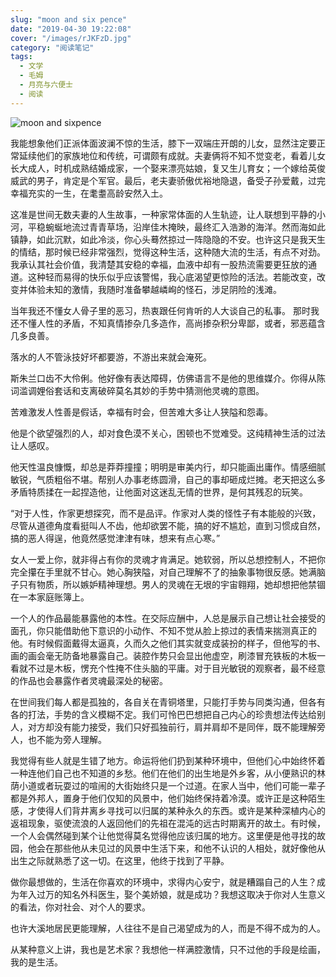 ```yaml
---
slug: "moon and six pence"
date: "2019-04-30 19:22:08"
cover: "/images/rJKFzD.jpg"
category: "阅读笔记"
tags:
  - 文学
  - 毛姆
  - 月亮与六便士
  - 阅读
---
```


![moon and sixpence](/images/rJKFzD.jpg)

我能想象他们正派体面波澜不惊的生活，膝下一双端庄开朗的儿女，显然注定要正常延续他们的家族地位和传统，可谓颇有成就。夫妻俩将不知不觉变老，看着儿女长大成人，时机成熟结婚成家，一个娶来漂亮姑娘，复又生儿育女；一个嫁给英俊威武的男子，肯定是个军官。最后，老夫妻骄傲优裕地隐退，备受子孙爱戴，过完幸福充实的一生，在耄耋高龄安然入土。

这准是世间无数夫妻的人生故事，一种家常体面的人生轨迹，让人联想到平静的小河，平稳蜿蜒地流过青青草场，沿岸佳木掩映，最终汇入浩渺的海洋。然而海如此镇静，如此沉默，如此冷淡，你心头蓦然掠过一阵隐隐的不安。也许这只是我天生的情结，那时候已经非常强烈，觉得这种生活，这种随大流的生活，有点不对劲。我承认其社会价值，我清楚其安稳的幸福，血液中却有一股热流需要更狂放的通道。这种轻而易得的快乐似乎应该警惕，我心底渴望更惊险的活法。若能改变，改变并体验未知的激情，我随时准备攀越嶙峋的怪石，涉足阴险的浅滩。

当年我还不懂女人骨子里的恶习，热衷跟任何肯听的人大谈自己的私事。
那时我还不懂人性的矛盾，不知真情掺杂几多造作，高尚掺杂积分卑鄙，或者，邪恶蕴含几多良善。

落水的人不管泳技好坏都要游，不游出来就会淹死。

斯朱兰口齿不大伶俐。他好像有表达障碍，仿佛语言不是他的思维媒介。你得从陈词滥调娌俗套话和支离破碎莫名其妙的手势中猜测他灵魂的意图。

苦难激发人性善是假话，幸福有时会，但苦难大多让人狭隘和怨毒。

他是个欲望强烈的人，却对食色漠不关心，困顿也不觉难受。这纯精神生活的过法让人感叹。

他天性温良慷慨，却总是莽莽撞撞；明明是审美内行，却只能画出庸作。情感细腻敏锐，气质粗俗不堪。帮别人办事老练圆滑，自己的事却砸成烂摊。老天把这么多矛盾特质揉在一起捏造他，让他面对这迷乱无情的世界，是何其残忍的玩笑。

“对于人性，作家更想探究，而不是品评。作家对人类的怪性子有本能般的兴致，尽管从道德角度看挺叫人不齿，他却欲罢不能，搞的好不尴尬，直到习惯成自然，搞的恶人得逞，他竟然感觉津津有味，想来有点心寒。”

女人一爱上你，就非得占有你的灵魂才肯满足。她软弱，所以总想控制人，不把你完全攥在手里就不甘心。她心胸狭隘，对自己理解不了的抽象事物很反感。她满脑子只有物质，所以嫉妒精神理想。男人的灵魂在无垠的宇宙翱翔，她却想把他禁锢在一本家庭账簿上。

一个人的作品最能暴露他的本性。在交际应酬中，人总是展示自己想让社会接受的面孔，你只能借助他下意识的小动作、不知不觉从脸上掠过的表情来揣测真正的他。有时候假面戴得太逼真，久而久之他们其实就变成装扮的样子，但他写的书、画的画会毫无防备地暴露自己。装腔作势只会显出他虚空，刷漆冒充铁板的木板一看就不过是木板，愣充个性掩不住头脑的平庸。对于目光敏锐的观察者，最不经意的作品也会暴露作者灵魂最深处的秘密。

在世间我们每人都是孤独的，各自关在青铜塔里，只能打手势与同类沟通，但各有各的打法，手势的含义模糊不定。我们可怜巴巴想把自己内心的珍贵想法传达给别人，对方却没有能力接受，我们只好孤独前行，肩并肩却不是同伴，既不能理解旁人，也不能为旁人理解。

我觉得有些人就是生错了地方。命运将他们扔到某种环境中，但他们心中始终怀着一种连他们自己也不知道的乡愁。他们在他们的出生地是外乡客，从小便熟识的林荫小道或者玩耍过的喧闹的大街始终只是一个过道。在家人当中，他们可能一辈子都是外邦人，置身于他们仅知的风景中，他们始终保持着冷漠。或许正是这种陌生感，才使得人们背井离乡寻找可以归属的某种永久的东西。或许是某种深植内心的返祖现象，驱使流浪的人返回他们的先祖在混沌的远古时期离开的故土。有时候，一个人会偶然碰到某个让他觉得莫名觉得他应该归属的地方。这里便是他寻找的故园，他会在那些他从未见过的风景中生活下来，和他不认识的人相处，就好像他从出生之际就熟悉了这一切。在这里，他终于找到了平静。

做你最想做的，生活在你喜欢的环境中，求得内心安宁，就是糟蹋自己的人生？成为年入过万的知名外科医生，娶个美娇娘，就是成功？我想这取决于你对人生意义的看法，你对社会、对个人的要求。

也许大溪地居民更能理解，人往往不是自己渴望成为的人，而是不得不成为的人。

从某种意义上讲，我也是艺术家？我想他一样满腔激情，只不过他的手段是绘画，我的是生活。
